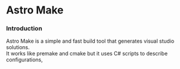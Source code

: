 # Astro Make

### Introduction
Astro Make is a simple and fast build tool that generates
visual studio solutions. <br>
It works like premake and cmake but it uses C# scripts to describe configurations, 